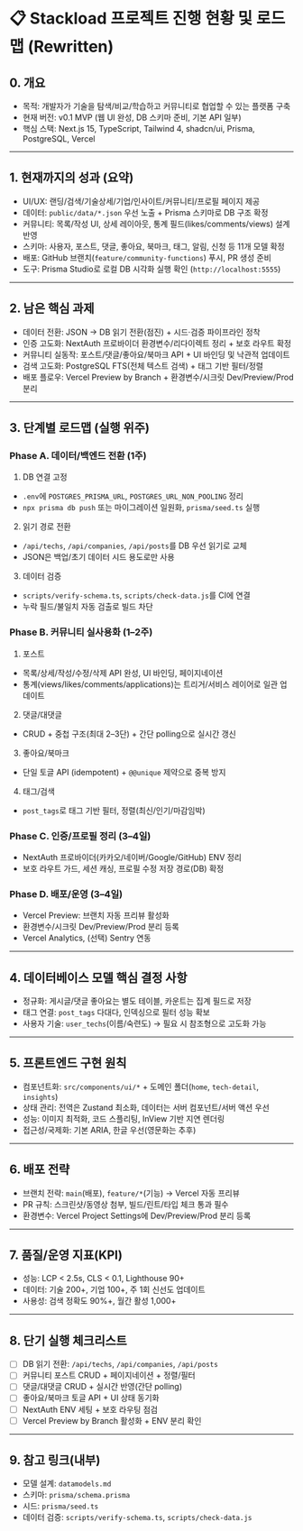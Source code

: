 # 📋 Stackload 프로젝트 진행 현황 및 로드맵 (Rewritten)

## 0. 개요

- 목적: 개발자가 기술을 탐색/비교/학습하고 커뮤니티로 협업할 수 있는 플랫폼 구축
- 현재 버전: v0.1 MVP (웹 UI 완성, DB 스키마 준비, 기본 API 일부)
- 핵심 스택: Next.js 15, TypeScript, Tailwind 4, shadcn/ui, Prisma, PostgreSQL, Vercel

---

## 1. 현재까지의 성과 (요약)

- UI/UX: 랜딩/검색/기술상세/기업/인사이트/커뮤니티/프로필 페이지 제공
- 데이터: `public/data/*.json` 우선 노출 + Prisma 스키마로 DB 구조 확정
- 커뮤니티: 목록/작성 UI, 상세 레이아웃, 통계 필드(likes/comments/views) 설계 반영
- 스키마: 사용자, 포스트, 댓글, 좋아요, 북마크, 태그, 알림, 신청 등 11개 모델 확정
- 배포: GitHub 브랜치(`feature/community-functions`) 푸시, PR 생성 준비
- 도구: Prisma Studio로 로컬 DB 시각화 실행 확인 (`http://localhost:5555`)

---

## 2. 남은 핵심 과제

- 데이터 전환: JSON → DB 읽기 전환(점진) + 시드·검증 파이프라인 정착
- 인증 고도화: NextAuth 프로바이더 환경변수/리다이렉트 정리 + 보호 라우트 확정
- 커뮤니티 실동작: 포스트/댓글/좋아요/북마크 API + UI 바인딩 및 낙관적 업데이트
- 검색 고도화: PostgreSQL FTS(전체 텍스트 검색) + 태그 기반 필터/정렬
- 배포 플로우: Vercel Preview by Branch + 환경변수/시크릿 Dev/Preview/Prod 분리

---

## 3. 단계별 로드맵 (실행 위주)

### Phase A. 데이터/백엔드 전환 (1주)

1. DB 연결 고정

- `.env`에 `POSTGRES_PRISMA_URL`, `POSTGRES_URL_NON_POOLING` 정리
- `npx prisma db push` 또는 마이그레이션 일원화, `prisma/seed.ts` 실행

2. 읽기 경로 전환

- `/api/techs`, `/api/companies`, `/api/posts`를 DB 우선 읽기로 교체
- JSON은 백업/초기 데이터 시드 용도로만 사용

3. 데이터 검증

- `scripts/verify-schema.ts`, `scripts/check-data.js`를 CI에 연결
- 누락 필드/불일치 자동 검출로 빌드 차단

### Phase B. 커뮤니티 실사용화 (1–2주)

1. 포스트

- 목록/상세/작성/수정/삭제 API 완성, UI 바인딩, 페이지네이션
- 통계(views/likes/comments/applications)는 트리거/서비스 레이어로 일관 업데이트

2. 댓글/대댓글

- CRUD + 중첩 구조(최대 2–3단) + 간단 polling으로 실시간 갱신

3. 좋아요/북마크

- 단일 토글 API (idempotent) + `@@unique` 제약으로 중복 방지

4. 태그/검색

- `post_tags`로 태그 기반 필터, 정렬(최신/인기/마감임박)

### Phase C. 인증/프로필 정리 (3–4일)

- NextAuth 프로바이더(카카오/네이버/Google/GitHub) ENV 정리
- 보호 라우트 가드, 세션 캐싱, 프로필 수정 저장 경로(DB) 확정

### Phase D. 배포/운영 (3–4일)

- Vercel Preview: 브랜치 자동 프리뷰 활성화
- 환경변수/시크릿 Dev/Preview/Prod 분리 등록
- Vercel Analytics, (선택) Sentry 연동

---

## 4. 데이터베이스 모델 핵심 결정 사항

- 정규화: 게시글/댓글 좋아요는 별도 테이블, 카운트는 집계 필드로 저장
- 태그 연결: `post_tags` 다대다, 인덱싱으로 필터 성능 확보
- 사용자 기술: `user_techs`(이름/숙련도) → 필요 시 참조형으로 고도화 가능

---

## 5. 프론트엔드 구현 원칙

- 컴포넌트화: `src/components/ui/*` + 도메인 폴더(`home`, `tech-detail`, `insights`)
- 상태 관리: 전역은 Zustand 최소화, 데이터는 서버 컴포넌트/서버 액션 우선
- 성능: 이미지 최적화, 코드 스플리팅, InView 기반 지연 렌더링
- 접근성/국제화: 기본 ARIA, 한글 우선(영문화는 추후)

---

## 6. 배포 전략

- 브랜치 전략: `main`(배포), `feature/*`(기능) → Vercel 자동 프리뷰
- PR 규칙: 스크린샷/동영상 첨부, 빌드/린트/타입 체크 통과 필수
- 환경변수: Vercel Project Settings에 Dev/Preview/Prod 분리 등록

---

## 7. 품질/운영 지표(KPI)

- 성능: LCP < 2.5s, CLS < 0.1, Lighthouse 90+
- 데이터: 기술 200+, 기업 100+, 주 1회 신선도 업데이트
- 사용성: 검색 정확도 90%+, 월간 활성 1,000+

---

## 8. 단기 실행 체크리스트

- [ ] DB 읽기 전환: `/api/techs`, `/api/companies`, `/api/posts`
- [ ] 커뮤니티 포스트 CRUD + 페이지네이션 + 정렬/필터
- [ ] 댓글/대댓글 CRUD + 실시간 반영(간단 polling)
- [ ] 좋아요/북마크 토글 API + UI 상태 동기화
- [ ] NextAuth ENV 세팅 + 보호 라우팅 점검
- [ ] Vercel Preview by Branch 활성화 + ENV 분리 확인

---

## 9. 참고 링크(내부)

- 모델 설계: `datamodels.md`
- 스키마: `prisma/schema.prisma`
- 시드: `prisma/seed.ts`
- 데이터 검증: `scripts/verify-schema.ts`, `scripts/check-data.js`

